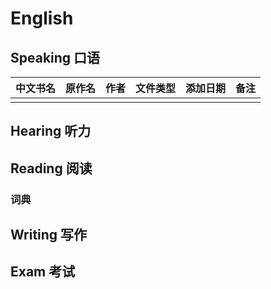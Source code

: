 # English

## Speaking 口语

| 中文书名 | 原作名 | 作者 | 文件类型 | 添加日期 | 备注 |
| -------- | ------ | ---- | -------- | -------- | ---- |
|          |        |      |          |          |      |

## Hearing 听力
## Reading 阅读

### 词典



## Writing 写作
## Exam 考试